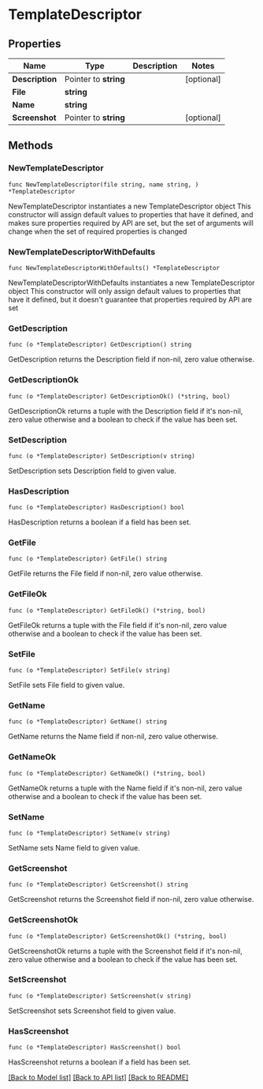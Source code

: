 # TemplateDescriptor

## Properties

Name | Type | Description | Notes
------------ | ------------- | ------------- | -------------
**Description** | Pointer to **string** |  | [optional] 
**File** | **string** |  | 
**Name** | **string** |  | 
**Screenshot** | Pointer to **string** |  | [optional] 

## Methods

### NewTemplateDescriptor

`func NewTemplateDescriptor(file string, name string, ) *TemplateDescriptor`

NewTemplateDescriptor instantiates a new TemplateDescriptor object
This constructor will assign default values to properties that have it defined,
and makes sure properties required by API are set, but the set of arguments
will change when the set of required properties is changed

### NewTemplateDescriptorWithDefaults

`func NewTemplateDescriptorWithDefaults() *TemplateDescriptor`

NewTemplateDescriptorWithDefaults instantiates a new TemplateDescriptor object
This constructor will only assign default values to properties that have it defined,
but it doesn't guarantee that properties required by API are set

### GetDescription

`func (o *TemplateDescriptor) GetDescription() string`

GetDescription returns the Description field if non-nil, zero value otherwise.

### GetDescriptionOk

`func (o *TemplateDescriptor) GetDescriptionOk() (*string, bool)`

GetDescriptionOk returns a tuple with the Description field if it's non-nil, zero value otherwise
and a boolean to check if the value has been set.

### SetDescription

`func (o *TemplateDescriptor) SetDescription(v string)`

SetDescription sets Description field to given value.

### HasDescription

`func (o *TemplateDescriptor) HasDescription() bool`

HasDescription returns a boolean if a field has been set.

### GetFile

`func (o *TemplateDescriptor) GetFile() string`

GetFile returns the File field if non-nil, zero value otherwise.

### GetFileOk

`func (o *TemplateDescriptor) GetFileOk() (*string, bool)`

GetFileOk returns a tuple with the File field if it's non-nil, zero value otherwise
and a boolean to check if the value has been set.

### SetFile

`func (o *TemplateDescriptor) SetFile(v string)`

SetFile sets File field to given value.


### GetName

`func (o *TemplateDescriptor) GetName() string`

GetName returns the Name field if non-nil, zero value otherwise.

### GetNameOk

`func (o *TemplateDescriptor) GetNameOk() (*string, bool)`

GetNameOk returns a tuple with the Name field if it's non-nil, zero value otherwise
and a boolean to check if the value has been set.

### SetName

`func (o *TemplateDescriptor) SetName(v string)`

SetName sets Name field to given value.


### GetScreenshot

`func (o *TemplateDescriptor) GetScreenshot() string`

GetScreenshot returns the Screenshot field if non-nil, zero value otherwise.

### GetScreenshotOk

`func (o *TemplateDescriptor) GetScreenshotOk() (*string, bool)`

GetScreenshotOk returns a tuple with the Screenshot field if it's non-nil, zero value otherwise
and a boolean to check if the value has been set.

### SetScreenshot

`func (o *TemplateDescriptor) SetScreenshot(v string)`

SetScreenshot sets Screenshot field to given value.

### HasScreenshot

`func (o *TemplateDescriptor) HasScreenshot() bool`

HasScreenshot returns a boolean if a field has been set.


[[Back to Model list]](../README.md#documentation-for-models) [[Back to API list]](../README.md#documentation-for-api-endpoints) [[Back to README]](../README.md)


